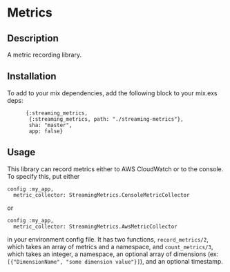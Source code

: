 # Metrics

## Description

A metric recording library.

## Installation

To add to your mix dependencies, add the following block to your mix.exs deps:
```
      {:streaming_metrics,
       {:streaming_metrics, path: "./streaming-metrics"},
       sha: "master",
       app: false}
```

## Usage

This library can record metrics either to AWS CloudWatch or to the console. To specify this, put either
```
config :my_app,
  metric_collector: StreamingMetrics.ConsoleMetricCollector
```

or

```
config :my_app,
  metric_collector: StreamingMetrics.AwsMetricCollector
```

in your environment config file. It has two functions, `record_metrics/2`, which takes an array of metrics and a namespace, and `count_metrics/3`, which takes an integer, a namespace, an optional array of dimensions (ex: `[{"DimensionName", "some dimension value"}]`), and an optional timestamp.